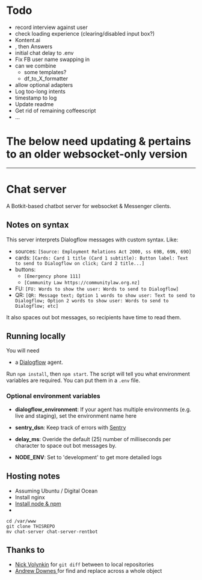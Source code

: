 # Todo

* record interview against user
* check loading experience (clearing/disabled input box?)
* Kontent.ai
* , then Answers
* initial chat delay to .env
* Fix FB user name swapping in
* can we combine
  * some templates?
  * df_to_X_formatter
* allow optional adapters
* Log too-long intents
* timestamp to log
* Update readme
* Get rid of remaining coffeescript
* … 


# The below need updating & pertains to an older websocket-only version

----

# Chat server

A Botkit-based chatbot server for websocket & Messenger clients.

## Notes on syntax

This server interprets Dialogflow messages with custom syntax. Like:

* sources: `[Source: Employment Relations Act 2000, ss 69B, 69N, 69O]`
* cards: `[Cards: Card 1 title (Card 1 subtitle): Button label: Text to send to Dialogflow on click; Card 2 title...]`
* buttons:
  * `[Emergency phone 111]`
  * `[Community Law https://communitylaw.org.nz]`
* FU: `[FU: Words to show the user: Words to send to Dialogflow]`
* QR: `[QR: Message text; Option 1 words to show user: Text to send to Dialogflow; Option 2 words to show user: Words to send to Dialogflow; etc]`

It also spaces out bot messages, so recipients have time to read them.

## Running locally

You will need

* a [Dialogflow](https://dialogflow.com) agent.

Run `npm install`, then `npm start`. The script will tell you what environment variables are required. You can put them in a `.env` file. 

### Optional environment variables

* **dialogflow_environment**: If your agent has multiple environments (e.g. live and staging), set the environment name here

* **sentry_dsn**: Keep track of errors with [Sentry](https://sentry.io/)

* **delay_ms**: Overide the default (25) number of milliseconds per character to space out bot messages by.

* **NODE_ENV**: Set to 'development' to get more detailed logs


## Hosting notes

* Assuming Ubuntu / Digital Ocean
* Install nginx
* [Install node & npm](https://www.digitalocean.com/community/tutorials/how-to-install-node-js-on-ubuntu-18-04)
*
```
cd /var/www
git clone THISREPO
mv chat-server chat-server-rentbot
```



## Thanks to

* [Nick Volynkin](https://stackoverflow.com/a/30772025/1876628) for `git diff` between to local repositories
* [Andrew Downes
](https://stackoverflow.com/questions/23047211/replace-all-instances-of-a-string-within-an-object-and-or-array-javascript) for find and replace across a whole object